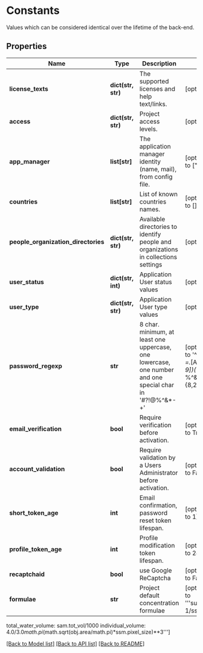 # Constants

Values which can be considered identical over the lifetime of the back-end.
## Properties
Name | Type | Description | Notes
------------ | ------------- | ------------- | -------------
**license_texts** | **dict(str, str)** | The supported licenses and help text/links. | [optional] 
**access** | **dict(str, str)** | Project access levels. | [optional] 
**app_manager** | **list[str]** | The application manager identity (name, mail), from config file. | [optional] [default to ["",""]]
**countries** | **list[str]** | List of known countries names. | [optional] [default to []]
**people_organization_directories** | **dict(str, str)** | Available directories to identify people and organizations in collections settings | [optional] 
**user_status** | **dict(str, int)** | Application User status values | [optional] 
**user_type** | **dict(str, str)** | Application User type values | [optional] 
**password_regexp** | **str** | 8 char. minimum, at least one uppercase, one lowercase, one number and one special char in &#39;#?!@%^&amp;*-+&#39;  | [optional] [default to '^(?:(?=.*[a-z])(?=.*[A-Z])(?=.*[0-9])(?=.*[!@#?%^&*-+])).{8,20}$']
**email_verification** | **bool** | Require verification before activation. | [optional] [default to True]
**account_validation** | **bool** | Require validation by a Users Administrator before activation. | [optional] [default to False]
**short_token_age** | **int** | Email confirmation, password reset token lifespan. | [optional] [default to 1]
**profile_token_age** | **int** | Profile modification token lifespan. | [optional] [default to 24]
**recaptchaid** | **bool** | use Google ReCaptcha | [optional] [default to False]
**formulae** | **str** | Project default concentration formulae | [optional] [default to '''subsample_coef: 1/ssm.sub_part
total_water_volume: sam.tot_vol/1000
individual_volume: 4.0/3.0*math.pi*(math.sqrt(obj.area/math.pi)*ssm.pixel_size)**3''']

[[Back to Model list]](../README.md#documentation-for-models) [[Back to API list]](../README.md#documentation-for-api-endpoints) [[Back to README]](../README.md)


